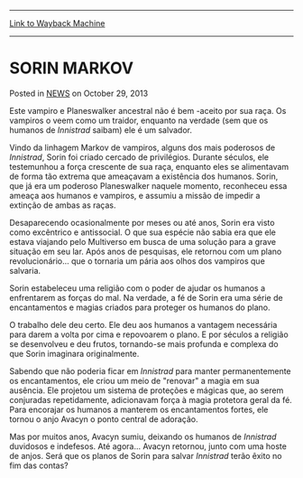 
---
[Link to Wayback Machine](https://web.archive.org/web/20211019150541/https://magic.wizards.com/en/articles/archive/sorin-markov-2013-10-28-2)

[_metadata_:description]:- "Este vampiro e Planeswalker ancestral não é bem -aceito por sua raça. Os vampiros o veem como um traidor, enquanto na verdade (sem que os humanos de Innistrad saibam) ele é um salvador. Vindo da linhagem Markov de vampiros, alguns dos mais poderosos de Innistrad, Sorin foi criado cercado de privilégios. Durante séculos, ele testemunhou a força crescente de sua raça, enquanto"
[_metadata_:generator]:- "Drupal 7 (http://drupal.org)"
[_metadata_:node]:- "115822"
[_metadata_:path_date]:- "2013-10-28"
[_metadata_:publish_date]:- "2013-10-29"
[_metadata_:source]:- "div-main-content"
[_metadata_:title]:- "SORIN MARKOV"
[_metadata_:wayback_capture_timestamp]:- "2021-10-19 15:05:41"
[_metadata_:wayback_raw_url]:- "https://web.archive.org/web/20211019150541id_/https://magic.wizards.com/en/articles/archive/sorin-markov-2013-10-28-2"
[_metadata_:wayback_url]:- "https://magic.wizards.com/en/articles/archive/sorin-markov-2013-10-28-2"
---


SORIN MARKOV
============



 Posted in [NEWS](/en/articles)
 on October 29, 2013 










Este vampiro e Planeswalker ancestral não é bem -aceito por sua raça. Os vampiros o veem como um traidor, enquanto na verdade (sem que os humanos de *Innistrad* saibam) ele é um salvador.  
  

Vindo da linhagem Markov de vampiros, alguns dos mais poderosos de *Innistrad*, Sorin foi criado cercado de privilégios. Durante séculos, ele testemunhou a força crescente de sua raça, enquanto eles se alimentavam de forma tão extrema que ameaçavam a existência dos humanos. Sorin, que já era um poderoso Planeswalker naquele momento, reconheceu essa ameaça aos humanos e vampiros, e assumiu a missão de impedir a extinção de ambas as raças.  
  

Desaparecendo ocasionalmente por meses ou até anos, Sorin era visto como excêntrico e antissocial. O que sua espécie não sabia era que ele estava viajando pelo Multiverso em busca de uma solução para a grave situação em seu lar. Após anos de pesquisas, ele retornou com um plano revolucionário... que o tornaria um pária aos olhos dos vampiros que salvaria.


Sorin estabeleceu uma religião com o poder de ajudar os humanos a enfrentarem as forças do mal. Na verdade, a fé de Sorin era uma série de encantamentos e magias criados para proteger os humanos do plano.


O trabalho dele deu certo. Ele deu aos humanos a vantagem necessária para darem a volta por cima e repovoarem o plano. E por séculos a religião se desenvolveu e deu frutos, tornando-se mais profunda e complexa do que Sorin imaginara originalmente.  
  

Sabendo que não poderia ficar em *Innistrad* para manter permanentemente os encantamentos, ele criou um meio de "renovar" a magia em sua ausência. Ele projetou um sistema de proteções e mágicas que, ao serem conjuradas repetidamente, adicionavam força à magia protetora geral da fé. Para encorajar os humanos a manterem os encantamentos fortes, ele tornou o anjo Avacyn o ponto central de adoração.  
  

Mas por muitos anos, Avacyn sumiu, deixando os humanos de *Innistrad* duvidosos e indefesos. Até agora... Avacyn retornou, junto com uma hoste de anjos. Será que os planos de Sorin para salvar *Innistrad* terão êxito no fim das contas?







